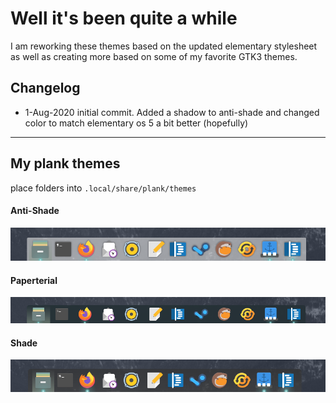 # Well it's been quite a while  
I am reworking these themes based on the updated elementary stylesheet as well as creating more based on some of my favorite GTK3 themes.  

## Changelog
* 1-Aug-2020 initial commit.  Added a shadow to anti-shade and changed color to match elementary os 5 a bit better (hopefully)

---

## My plank themes
place folders into `.local/share/plank/themes`

#### Anti-Shade
![anti-shade](https://raw.githubusercontent.com/KenHarkey/plank-themes/master/screenshots/anti-shade.png)

#### Paperterial
![paperterial](https://raw.githubusercontent.com/KenHarkey/plank-themes/master/screenshots/paperterial.png)

#### Shade
![shade](https://raw.githubusercontent.com/KenHarkey/plank-themes/master/screenshots/shade.png)
